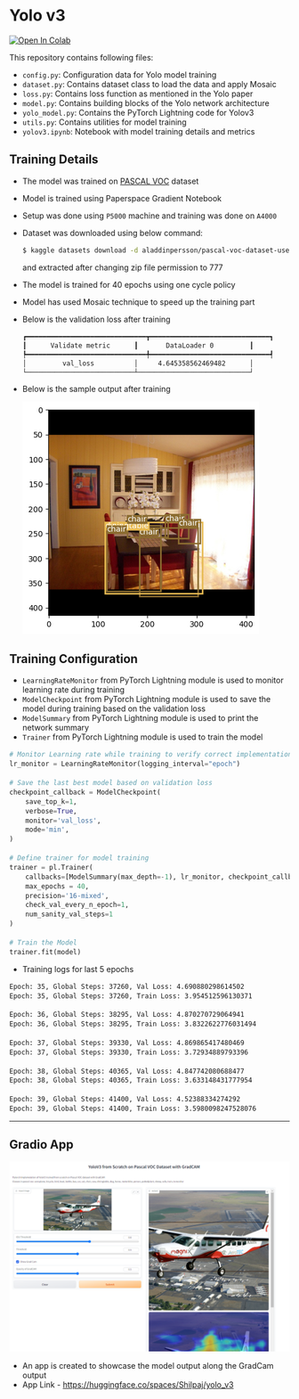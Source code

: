 # Yolo v3

<a target="_blank" href="https://colab.research.google.com/github/Shilpaj1994/ERA/blob/master/Session13/yolov3.ipynb">
  <img src="https://colab.research.google.com/assets/colab-badge.svg" alt="Open In Colab"/>
</a>

This repository contains following files:

- `config.py`: Configuration data for Yolo model training
- `dataset.py`: Contains dataset class to load the data and apply Mosaic 
- `loss.py`: Contains loss function as mentioned in the Yolo paper
- `model.py`: Contains building blocks of the Yolo network architecture
- `yolo_model.py`: Contains the PyTorch Lightning code for Yolov3
- `utils.py`: Contains utilities for model training
- `yolov3.ipynb`: Notebook with model training details and metrics



## Training Details

- The model was trained on [PASCAL VOC](https://www.kaggle.com/datasets/aladdinpersson/pascal-voc-dataset-used-in-yolov3-video) dataset

- Model is trained using Paperspace Gradient Notebook

-  Setup was done using `P5000` machine and training was done on `A4000`

- Dataset was downloaded using below command:

  ```bash
  $ kaggle datasets download -d aladdinpersson/pascal-voc-dataset-used-in-yolov3-video
  ```

  and extracted after changing zip file permission to 777

- The model is trained for 40 epochs using one cycle policy

- Model has used Mosaic technique to speed up the training part

- Below is the validation loss after training

  ```
  ┏━━━━━━━━━━━━━━━━━━━━━━━━━━━━━━┳━━━━━━━━━━━━━━━━━━━━━━━━━━━━━━┓
  ┃      Validate metric      ┃       DataLoader 0         ┃
  ┡━━━━━━━━━━━━━━━━━━━━━━━━━━━━━━╇━━━━━━━━━━━━━━━━━━━━━━━━━━━━━━┩
  │         val_loss          │     4.645358562469482      │
  └───────────────────────────┴────────────────────────────┘
  ```

- Below is the sample output after training

  ![](Data/output.png)



## Training Configuration

- `LearningRateMonitor` from PyTorch Lightning module is used to monitor learning rate during training
- `ModelCheckpoint` from PyTorch Lightning module is used to save the model during training based on the validation loss
- `ModelSummary` from PyTorch Lightning module is used to print the network summary
- `Trainer` from PyTorch Lightning module is used to train the model 

```python
# Monitor Learning rate while training to verify correct implementation of OCP
lr_monitor = LearningRateMonitor(logging_interval="epoch")

# Save the last best model based on validation loss
checkpoint_callback = ModelCheckpoint(
    save_top_k=1,
    verbose=True,
    monitor='val_loss',
    mode='min',
)

# Define trainer for model training
trainer = pl.Trainer(
    callbacks=[ModelSummary(max_depth=-1), lr_monitor, checkpoint_callback],
    max_epochs = 40,
    precision='16-mixed',
    check_val_every_n_epoch=1,
    num_sanity_val_steps=1
)

# Train the Model
trainer.fit(model)
```

- Training logs for last 5 epochs

```bash
Epoch: 35, Global Steps: 37260, Val Loss: 4.690880298614502
Epoch: 35, Global Steps: 37260, Train Loss: 3.954512596130371

Epoch: 36, Global Steps: 38295, Val Loss: 4.870270729064941
Epoch: 36, Global Steps: 38295, Train Loss: 3.8322622776031494

Epoch: 37, Global Steps: 39330, Val Loss: 4.869865417480469
Epoch: 37, Global Steps: 39330, Train Loss: 3.72934889793396

Epoch: 38, Global Steps: 40365, Val Loss: 4.847742080688477
Epoch: 38, Global Steps: 40365, Train Loss: 3.633148431777954

Epoch: 39, Global Steps: 41400, Val Loss: 4.52388334274292
Epoch: 39, Global Steps: 41400, Train Loss: 3.5980098247528076
```



---



## Gradio App

![image-20230827173612341](Data/image-20230827173612341.png)



- An app is created to showcase the model output along the GradCam output
- App Link - https://huggingface.co/spaces/Shilpaj/yolo_v3
